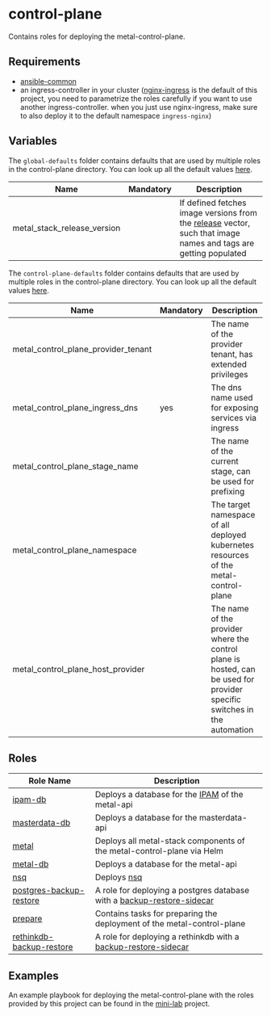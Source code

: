 # control-plane

Contains roles for deploying the metal-control-plane.

## Requirements

- [ansible-common](https://github.com/metal-stack/ansible-common)
- an ingress-controller in your cluster ([nginx-ingress](https://github.com/kubernetes/ingress-nginx) is the default of this project, you need to parametrize the roles carefully if you want to use another ingress-controller. when you just use nginx-ingress, make sure to also deploy it to the default namespace `ingress-nginx`)

## Variables

The `global-defaults` folder contains defaults that are used by multiple roles in the control-plane directory. You can look up all the default values [here](../global-defaults/main.yaml).

| Name                        | Mandatory | Description                                                                                                                                                |
| --------------------------- | --------- | ---------------------------------------------------------------------------------------------------------------------------------------------------------- |
| metal_stack_release_version |           | If defined fetches image versions from the [release](https://github.com/metal-stack/releases) vector, such that image names and tags are getting populated | 

The `control-plane-defaults` folder contains defaults that are used by multiple roles in the control-plane directory. You can look up all the default values [here](control-plane-defaults/main.yaml).

| Name                                | Mandatory | Description                                                                                                              |
| ----------------------------------- | --------- | ------------------------------------------------------------------------------------------------------------------------ |
| metal_control_plane_provider_tenant |           | The name of the provider tenant, has extended privileges                                                                 |
| metal_control_plane_ingress_dns     | yes       | The dns name used for exposing services via ingress                                                                      |
| metal_control_plane_stage_name      |           | The name of the current stage, can be used for prefixing                                                                 |
| metal_control_plane_namespace       |           | The target namespace of all deployed kubernetes resources of the metal-control-plane                                     |
| metal_control_plane_host_provider   |           | The name of the provider where the control plane is hosted, can be used for provider specific switches in the automation |

## Roles

| Role Name                                                                | Description                                                                                                                     |
| ------------------------------------------------------------------------ | ------------------------------------------------------------------------------------------------------------------------------- |
| [ipam-db](roles/ipam-db)                                   | Deploys a database for the [IPAM](https://github.com/metal-stack/go-ipam) of the metal-api                                      |
| [masterdata-db](roles/masterdata-db)                       | Deploys a database for the masterdata-api                                                                                       |
| [metal](roles/metal)                                       | Deploys all metal-stack components of the metal-control-plane via Helm                                                          |
| [metal-db](roles/metal-db)                                 | Deploys a database for the metal-api                                                                                            |
| [nsq](roles/nsq)                                           | Deploys [nsq](https://nsq.io/)                                                                                                  |
| [postgres-backup-restore](roles/postgres-backup-restore)   | A role for deploying a postgres database with a [backup-restore-sidecar](https://github.com/metal-stack/backup-restore-sidecar) |
| [prepare](roles/prepare)                                   | Contains tasks for preparing the deployment of the metal-control-plane                                                          |
| [rethinkdb-backup-restore](roles/rethinkdb-backup-restore) | A role for deploying a rethinkdb with a [backup-restore-sidecar](https://github.com/metal-stack/backup-restore-sidecar)         |

## Examples

An example playbook for deploying the metal-control-plane with the roles provided by this project can be found in the [mini-lab](https://github.com/metal-stack/mini-lab) project.
